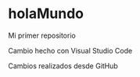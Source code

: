 # holaMundo
Mi primer repositorio

Cambio hecho con Visual Studio Code

Cambios realizados desde GitHub
